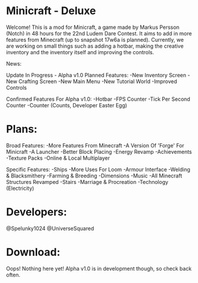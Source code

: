 # Minicraft - Deluxe

Welcome! This is a mod for Minicraft, a game made by Markus Persson (Notch) in 48 hours for the 22nd Ludem Dare Contest. It aims to add in more features from Minecraft (up to snapshot 17w6a is planned). Currently, we are working on small things such as adding a hotbar, making the creative inventory and the inventory itself and improving the controls. 

News:

Update In Progress - Alpha v1.0
Planned Features:
-New Inventory Screen
-New Crafting Screen
-New Main Menu
-New Tutorial World
-Improved Controls

Confirmed Features For Alpha v1.0:
-Hotbar
-FPS Counter
-Tick Per Second Counter
-Counter (Counts, Developer Easter Egg)

# Plans:

Broad Features:
-More Features From Minecraft
-A Version Of 'Forge' For Minicraft
-A Launcher
-Better Block Placing
-Energy Revamp
-Achievements
-Texture Packs
-Online & Local Multiplayer

Specific Features:
-Ships
-More Uses For Loom
-Armour Interface
-Welding & Blacksmithery
-Farming & Breeding
-Dimensions
-Music
-All Minecraft Structures Revamped
-Stairs
-Marriage & Procreation
-Technology (Electricity)

# Developers:

@Spelunky1024
@UniverseSquared

# Download:

Oops! Nothing here yet!
Alpha v1.0 is in development though, so check back often.
